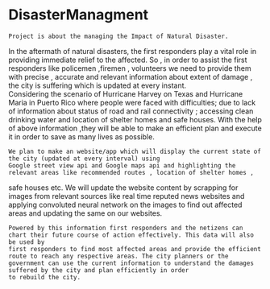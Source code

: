 # DisasterManagment

	Project is about the managing the Impact of Natural Disaster. 
  
  In the aftermath of natural disasters, the first responders play a vital role in providing immediate relief to the 
  affected. So , in order to assist the first responders like policemen ,firemen , volunteers we need to provide  them with 
  precise , accurate and relevant information about extent of damage , the city is suffering which is updated at every instant.    
	Considering the scenario of Hurricane Harvey on Texas and Hurricane Maria in Puerto Rico where people were faced with difficulties;
	due to lack of information about status of road and rail connectivity ; accessing clean drinking water and location of shelter 
  homes and safe houses. With the help of above information ,they will be able to make an efficient plan and execute it in order to save
  as many lives as possible.
	
	We plan to make an website/app which will display the current state of the city (updated at every interval) using 
	Google street view api and Google maps api and highlighting the relevant areas like recommended routes , location of shelter homes , 
  safe houses etc. We will update the website content by scrapping for images from relevant sources like real time reputed news websites and applying 
  convoluted neural network on the images to find out affected areas and updating the same on our websites. 
	
	Powered by this information first responders and the netizens can chart their future course of action effectively. This data will also  be used by 
	first responders to find most affected areas and provide the efficient route to reach any respective areas. The city planners or the 
	government can use the current information to understand the damages suffered by the city and plan efficiently in order 
	to rebuild the city.
